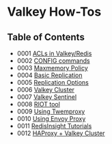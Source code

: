 # Valkey How-Tos

## Table of Contents

- 0001 [ACLs in Valkey/Redis](./0001_valkey_acl.md)
- 0002 [CONFIG commands](./0002_valkey_config.md)
- 0003 [Maxmemory Policy](./0003_maxmemory_policy.md)
- 0004 [Basic Replication](./0004_replication.md)
- 0005 [Replication Options](./0005_replication_options.md)
- 0006 [Valkey Cluster](./0006_valkey_cluster.md)
- 0007 [Valkey Sentinel](./0007_valkey_sentinel.md)
- 0008 [RIOT tool](./0008_riot_cli.md)
- 0009 [Using Twemproxy](./0009_using%20twemproxy.md)
- 0010 [Using Envoy Proxy](./0010_using_envoyproxy.md)
- 0011 [RedisInsight Tutorials](./0011_redisinsight_tutorials.md)
- 0012 [HAProxy + Valkey Cluster](./0012_haproxy_valkey_cluster.md)